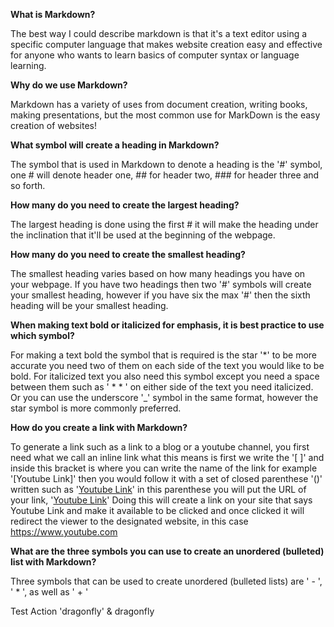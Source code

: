 **What is Markdown?**

The best way I could describe markdown is that it's a text editor using a specific computer language that makes website creation easy and effective for anyone who wants to learn basics of computer syntax or language learning.

**Why do we use Markdown?**

Markdown has a variety of uses from document creation, writing books, making presentations, but the most common use for MarkDown is the easy creation of websites!

**What symbol will create a heading in Markdown?**

The symbol that is used in Markdown to denote a heading is the '#' symbol, one # will denote header one, ## for header two, ### for header three and so forth.

**How many do you need to create the largest heading?**

The largest heading is done using the first # it will make the heading under the inclination that it'll be used at the beginning of the webpage.

**How many do you need to create the smallest heading?**

The smallest heading varies based on how many headings you have on your webpage. If you have two headings then two '#' symbols will create your smallest heading, however if you have six the max '#' then the sixth heading will be your smallest heading.

**When making text bold or italicized for emphasis, it is best practice to use which symbol?**

For making a text bold the symbol that is required is the star '*' to be more accurate you need two of them on each side of the text you would like to be bold. For italicized text you also need this symbol except you need a space between them such as ' * * ' on either side of the text you need italicized. Or you can use the underscore '_' symbol in the same format, however the star symbol is more commonly preferred.

**How do you create a link with Markdown?**

To generate a link such as a link to a blog or a youtube channel, you first need what we call an inline link what this means is first we write the '[ ]' and inside this bracket is where you can write the name of the link for example '[Youtube Link]' then you would follow it with a set of closed parenthese '()' written such as '[Youtube Link]()' in this parenthese you will put the URL of your link, '[Youtube Link](https://www.youtube.com)' Doing this will create a link on your site that says Youtube Link and make it available to be clicked and once clicked it will redirect the viewer to the designated website, in this case https://www.youtube.com

**What are the three symbols you can use to create an unordered (bulleted) list with Markdown?**

Three symbols that can be used to create unordered (bulleted lists) are ' - ', ' * ', as well as ' + '


Test Action
'dragonfly'
& dragonfly
